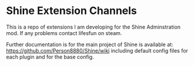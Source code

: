 Shine Extension Channels
=========================


This is a repo of extensions I am developing for the Shine Adminstration mod. If any problems contact lifesfun on steam.

Further documentation is for the main project of Shine is available at:
https://github.com/Person8880/Shine/wiki
including default config files for each plugin and for the base config. 
